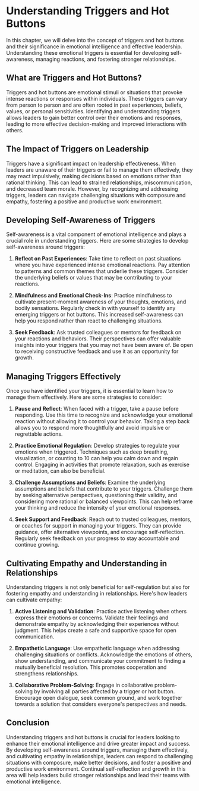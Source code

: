 Understanding Triggers and Hot Buttons
=================================================

In this chapter, we will delve into the concept of triggers and hot buttons and their significance in emotional intelligence and effective leadership. Understanding these emotional triggers is essential for developing self-awareness, managing reactions, and fostering stronger relationships.

What are Triggers and Hot Buttons?
----------------------------------

Triggers and hot buttons are emotional stimuli or situations that provoke intense reactions or responses within individuals. These triggers can vary from person to person and are often rooted in past experiences, beliefs, values, or personal sensitivities. Identifying and understanding triggers allows leaders to gain better control over their emotions and responses, leading to more effective decision-making and improved interactions with others.

The Impact of Triggers on Leadership
------------------------------------

Triggers have a significant impact on leadership effectiveness. When leaders are unaware of their triggers or fail to manage them effectively, they may react impulsively, making decisions based on emotions rather than rational thinking. This can lead to strained relationships, miscommunication, and decreased team morale. However, by recognizing and addressing triggers, leaders can navigate challenging situations with composure and empathy, fostering a positive and productive work environment.

Developing Self-Awareness of Triggers
-------------------------------------

Self-awareness is a vital component of emotional intelligence and plays a crucial role in understanding triggers. Here are some strategies to develop self-awareness around triggers:

1. **Reflect on Past Experiences**: Take time to reflect on past situations where you have experienced intense emotional reactions. Pay attention to patterns and common themes that underlie these triggers. Consider the underlying beliefs or values that may be contributing to your reactions.

2. **Mindfulness and Emotional Check-Ins**: Practice mindfulness to cultivate present-moment awareness of your thoughts, emotions, and bodily sensations. Regularly check in with yourself to identify any emerging triggers or hot buttons. This increased self-awareness can help you respond rather than react to challenging situations.

3. **Seek Feedback**: Ask trusted colleagues or mentors for feedback on your reactions and behaviors. Their perspectives can offer valuable insights into your triggers that you may not have been aware of. Be open to receiving constructive feedback and use it as an opportunity for growth.

Managing Triggers Effectively
-----------------------------

Once you have identified your triggers, it is essential to learn how to manage them effectively. Here are some strategies to consider:

1. **Pause and Reflect**: When faced with a trigger, take a pause before responding. Use this time to recognize and acknowledge your emotional reaction without allowing it to control your behavior. Taking a step back allows you to respond more thoughtfully and avoid impulsive or regrettable actions.

2. **Practice Emotional Regulation**: Develop strategies to regulate your emotions when triggered. Techniques such as deep breathing, visualization, or counting to 10 can help you calm down and regain control. Engaging in activities that promote relaxation, such as exercise or meditation, can also be beneficial.

3. **Challenge Assumptions and Beliefs**: Examine the underlying assumptions and beliefs that contribute to your triggers. Challenge them by seeking alternative perspectives, questioning their validity, and considering more rational or balanced viewpoints. This can help reframe your thinking and reduce the intensity of your emotional responses.

4. **Seek Support and Feedback**: Reach out to trusted colleagues, mentors, or coaches for support in managing your triggers. They can provide guidance, offer alternative viewpoints, and encourage self-reflection. Regularly seek feedback on your progress to stay accountable and continue growing.

Cultivating Empathy and Understanding in Relationships
------------------------------------------------------

Understanding triggers is not only beneficial for self-regulation but also for fostering empathy and understanding in relationships. Here's how leaders can cultivate empathy:

1. **Active Listening and Validation**: Practice active listening when others express their emotions or concerns. Validate their feelings and demonstrate empathy by acknowledging their experiences without judgment. This helps create a safe and supportive space for open communication.

2. **Empathetic Language**: Use empathetic language when addressing challenging situations or conflicts. Acknowledge the emotions of others, show understanding, and communicate your commitment to finding a mutually beneficial resolution. This promotes cooperation and strengthens relationships.

3. **Collaborative Problem-Solving**: Engage in collaborative problem-solving by involving all parties affected by a trigger or hot button. Encourage open dialogue, seek common ground, and work together towards a solution that considers everyone's perspectives and needs.

Conclusion
----------

Understanding triggers and hot buttons is crucial for leaders looking to enhance their emotional intelligence and drive greater impact and success. By developing self-awareness around triggers, managing them effectively, and cultivating empathy in relationships, leaders can respond to challenging situations with composure, make better decisions, and foster a positive and productive work environment. Continual self-reflection and growth in this area will help leaders build stronger relationships and lead their teams with emotional intelligence.
